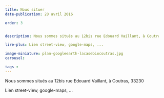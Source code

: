 ```yaml
---
title: Nous situer
date-publication: 20 avril 2016

order: 3


description: Nous sommes situés au 12bis rue Edouard Vaillant, à Coutras, 33230

lire-plus: Lien street-view, google-maps, ...

image-miniature: plan-googleearth-lacasebiocoutras.jpg
carousel: 

tags : 
---
```


<!--fin-excerpt-->
<!-- ******************************** -->
<!-- **** début contenu détaillé **** -->

Nous sommes situés au 12bis rue Edouard Vaillant, à Coutras, 33230


Lien street-view, google-maps, ...

<!-- **** fin contenu détaillé **** -->
<!-- ****************************** -->
